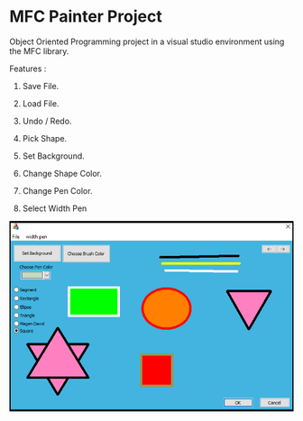 # MFC Painter Project

Object Oriented Programming project in a visual studio environment using the MFC library.

Features :

1) Save File.

2) Load File.

3) Undo / Redo.

4) Pick Shape.

5) Set Background.

6) Change Shape Color.

7) Change Pen Color.

8) Select Width Pen

![image](https://github.com/roishricki/PainterMFCproject/blob/master/Example.png?raw=true)

